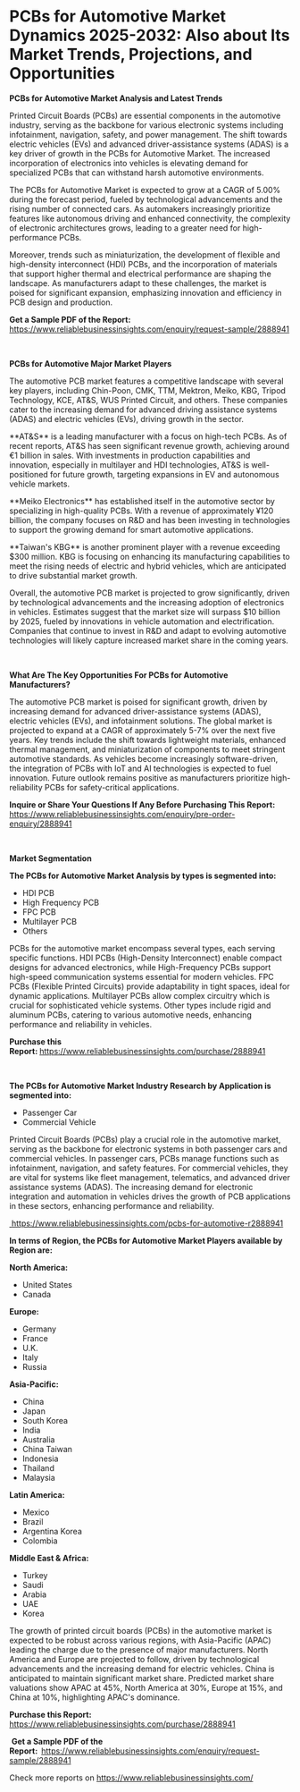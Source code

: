 <p><h1>PCBs for Automotive Market Dynamics 2025-2032: Also about Its Market Trends, Projections, and Opportunities</h1></p><p><strong>PCBs for Automotive Market Analysis and Latest Trends</strong></p>
<p><p>Printed Circuit Boards (PCBs) are essential components in the automotive industry, serving as the backbone for various electronic systems including infotainment, navigation, safety, and power management. The shift towards electric vehicles (EVs) and advanced driver-assistance systems (ADAS) is a key driver of growth in the PCBs for Automotive Market. The increased incorporation of electronics into vehicles is elevating demand for specialized PCBs that can withstand harsh automotive environments.</p><p>The PCBs for Automotive Market is expected to grow at a CAGR of 5.00% during the forecast period, fueled by technological advancements and the rising number of connected cars. As automakers increasingly prioritize features like autonomous driving and enhanced connectivity, the complexity of electronic architectures grows, leading to a greater need for high-performance PCBs. </p><p>Moreover, trends such as miniaturization, the development of flexible and high-density interconnect (HDI) PCBs, and the incorporation of materials that support higher thermal and electrical performance are shaping the landscape. As manufacturers adapt to these challenges, the market is poised for significant expansion, emphasizing innovation and efficiency in PCB design and production.</p></p>
<p><strong>Get a Sample PDF of the Report:&nbsp;</strong> <a href="https://www.reliablebusinessinsights.com/enquiry/request-sample/2888941?utm_campaign=3000&utm_medium=2&utm_source=Github&utm_content=ia&utm_term=14032025&utm_id=pcbs-for-automotive">https://www.reliablebusinessinsights.com/enquiry/request-sample/2888941</a></p>
<p>&nbsp;</p>
<p><strong>PCBs for Automotive Major Market Players</strong></p>
<p><p>The automotive PCB market features a competitive landscape with several key players, including Chin-Poon, CMK, TTM, Mektron, Meiko, KBG, Tripod Technology, KCE, AT&S, WUS Printed Circuit, and others. These companies cater to the increasing demand for advanced driving assistance systems (ADAS) and electric vehicles (EVs), driving growth in the sector.</p><p>**AT&S** is a leading manufacturer with a focus on high-tech PCBs. As of recent reports, AT&S has seen significant revenue growth, achieving around €1 billion in sales. With investments in production capabilities and innovation, especially in multilayer and HDI technologies, AT&S is well-positioned for future growth, targeting expansions in EV and autonomous vehicle markets.</p><p>**Meiko Electronics** has established itself in the automotive sector by specializing in high-quality PCBs. With a revenue of approximately ¥120 billion, the company focuses on R&D and has been investing in technologies to support the growing demand for smart automotive applications.</p><p>**Taiwan's KBG** is another prominent player with a revenue exceeding $300 million. KBG is focusing on enhancing its manufacturing capabilities to meet the rising needs of electric and hybrid vehicles, which are anticipated to drive substantial market growth.</p><p>Overall, the automotive PCB market is projected to grow significantly, driven by technological advancements and the increasing adoption of electronics in vehicles. Estimates suggest that the market size will surpass $10 billion by 2025, fueled by innovations in vehicle automation and electrification. Companies that continue to invest in R&D and adapt to evolving automotive technologies will likely capture increased market share in the coming years.</p></p>
<p>&nbsp;</p>
<p><strong>What Are The Key Opportunities For PCBs for Automotive Manufacturers?</strong></p>
<p><p>The automotive PCB market is poised for significant growth, driven by increasing demand for advanced driver-assistance systems (ADAS), electric vehicles (EVs), and infotainment solutions. The global market is projected to expand at a CAGR of approximately 5-7% over the next five years. Key trends include the shift towards lightweight materials, enhanced thermal management, and miniaturization of components to meet stringent automotive standards. As vehicles become increasingly software-driven, the integration of PCBs with IoT and AI technologies is expected to fuel innovation. Future outlook remains positive as manufacturers prioritize high-reliability PCBs for safety-critical applications.</p></p>
<p><strong>Inquire or Share Your Questions If Any Before Purchasing This Report:</strong> <a href="https://www.reliablebusinessinsights.com/enquiry/pre-order-enquiry/2888941?utm_campaign=3000&utm_medium=2&utm_source=Github&utm_content=ia&utm_term=14032025&utm_id=pcbs-for-automotive">https://www.reliablebusinessinsights.com/enquiry/pre-order-enquiry/2888941</a></p>
<p>&nbsp;</p>
<p><strong>Market Segmentation</strong></p>
<p><strong>The PCBs for Automotive Market Analysis by types is segmented into:</strong></p>
<p><ul><li>HDI PCB</li><li>High Frequency PCB</li><li>FPC PCB</li><li>Multilayer PCB</li><li>Others</li></ul></p>
<p><p>PCBs for the automotive market encompass several types, each serving specific functions. HDI PCBs (High-Density Interconnect) enable compact designs for advanced electronics, while High-Frequency PCBs support high-speed communication systems essential for modern vehicles. FPC PCBs (Flexible Printed Circuits) provide adaptability in tight spaces, ideal for dynamic applications. Multilayer PCBs allow complex circuitry which is crucial for sophisticated vehicle systems. Other types include rigid and aluminum PCBs, catering to various automotive needs, enhancing performance and reliability in vehicles.</p></p>
<p><strong>Purchase this Report:&nbsp;</strong><a href="https://www.reliablebusinessinsights.com/purchase/2888941?utm_campaign=3000&utm_medium=2&utm_source=Github&utm_content=ia&utm_term=14032025&utm_id=pcbs-for-automotive">https://www.reliablebusinessinsights.com/purchase/2888941</a></p>
<p>&nbsp;</p>
<p><strong>The PCBs for Automotive Market Industry Research by Application is segmented into:</strong></p>
<p><ul><li>Passenger Car</li><li>Commercial Vehicle</li></ul></p>
<p><p>Printed Circuit Boards (PCBs) play a crucial role in the automotive market, serving as the backbone for electronic systems in both passenger cars and commercial vehicles. In passenger cars, PCBs manage functions such as infotainment, navigation, and safety features. For commercial vehicles, they are vital for systems like fleet management, telematics, and advanced driver assistance systems (ADAS). The increasing demand for electronic integration and automation in vehicles drives the growth of PCB applications in these sectors, enhancing performance and reliability.</p></p>
<p><a href="https://www.reliablebusinessinsights.com/pcbs-for-automotive-r2888941?utm_campaign=3000&utm_medium=2&utm_source=Github&utm_content=ia&utm_term=14032025&utm_id=pcbs-for-automotive">&nbsp;https://www.reliablebusinessinsights.com/pcbs-for-automotive-r2888941</a></p>
<p><strong>In terms of Region, the PCBs for Automotive Market Players available by Region are:</strong></p>
<p>
    <p> <strong> North America: </strong>
        <ul>
            <li>United States</li>
            <li>Canada</li>
        </ul>
        </p> 
    <p> <strong> Europe: </strong>
        <ul>
            <li>Germany</li>
            <li>France</li>
            <li>U.K.</li>
            <li>Italy</li>
            <li>Russia</li>
        </ul>
        </p> 
    <p> <strong> Asia-Pacific: </strong>
        <ul>
            <li>China</li>
            <li>Japan</li>
            <li>South Korea</li>
            <li>India</li>
            <li>Australia</li>
            <li>China Taiwan</li>
            <li>Indonesia</li>
            <li>Thailand</li>
            <li>Malaysia</li>
        </ul>
        </p> 
    <p> <strong> Latin America: </strong>
        <ul>
            <li>Mexico</li>
            <li>Brazil</li>
            <li>Argentina Korea</li>
            <li>Colombia</li>
        </ul>
        </p> 
    <p> <strong> Middle East & Africa: </strong>
        <ul>
            <li>Turkey</li>
            <li>Saudi</li>
            <li>Arabia</li>
            <li>UAE</li>
            <li>Korea</li>
        </ul>
    </p>
    </p>
<p><p>The growth of printed circuit boards (PCBs) in the automotive market is expected to be robust across various regions, with Asia-Pacific (APAC) leading the charge due to the presence of major manufacturers. North America and Europe are projected to follow, driven by technological advancements and the increasing demand for electric vehicles. China is anticipated to maintain significant market share. Predicted market share valuations show APAC at 45%, North America at 30%, Europe at 15%, and China at 10%, highlighting APAC's dominance.</p></p>
<p><strong>Purchase this Report: </strong><a href="https://www.reliablebusinessinsights.com/purchase/2888941?utm_campaign=3000&utm_medium=2&utm_source=Github&utm_content=ia&utm_term=14032025&utm_id=pcbs-for-automotive">https://www.reliablebusinessinsights.com/purchase/2888941</a></p>
<p>&nbsp;<strong>Get a Sample PDF of the Report:&nbsp;&nbsp;</strong><a href="https://www.reliablebusinessinsights.com/enquiry/request-sample/2888941?utm_campaign=3000&utm_medium=2&utm_source=Github&utm_content=ia&utm_term=14032025&utm_id=pcbs-for-automotive">https://www.reliablebusinessinsights.com/enquiry/request-sample/2888941</a></p>
<p><strong></strong></p>
<p>Check more reports on <a href="https://www.reliablebusinessinsights.com/?utm_campaign=3000&utm_medium=2&utm_source=Github&utm_content=ia&utm_term=14032025&utm_id=pcbs-for-automotive">https://www.reliablebusinessinsights.com/</a></p>